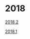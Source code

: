 


2018
====








[2018.2](2018/oferta-academica-2018.2/view.html)


[2018.1](2018/oferta-academica-2018.1/view.html)









